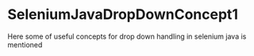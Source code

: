 # SeleniumJavaDropDownConcept1
Here some of useful concepts for drop down handling in selenium java is mentioned
